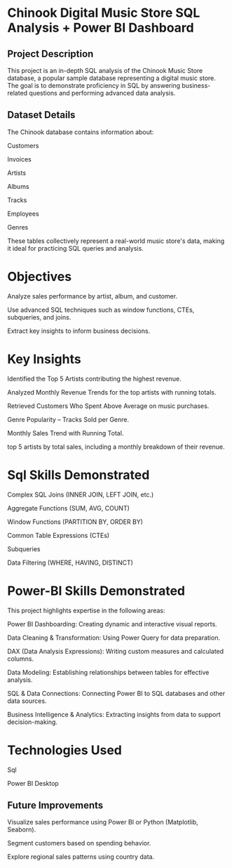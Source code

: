 
# Chinook  Digital Music Store SQL Analysis + Power BI Dashboard

## Project Description

This project is an in-depth SQL analysis of the Chinook Music Store database, a popular sample database representing a digital music store. The goal is to demonstrate proficiency in SQL by answering business-related questions and performing advanced data analysis.

## Dataset Details

The Chinook database contains information about:

Customers

Invoices

Artists

Albums

Tracks

Employees

Genres

These tables collectively represent a real-world music store's data, making it ideal for practicing SQL queries and analysis.

# Objectives

Analyze sales performance by artist, album, and customer.

Use advanced SQL techniques such as window functions, CTEs, subqueries, and joins.

Extract key insights to inform business decisions.

# Key Insights 

Identified the Top 5 Artists contributing the highest revenue.

Analyzed Monthly Revenue Trends for the top artists with running totals.

Retrieved Customers Who Spent Above Average on music purchases.

Genre Popularity – Tracks Sold per Genre.

Monthly Sales Trend with Running Total.

top 5 artists by total sales, including a monthly breakdown of their revenue.

# Sql Skills Demonstrated

Complex SQL Joins (INNER JOIN, LEFT JOIN, etc.)

Aggregate Functions (SUM, AVG, COUNT)

Window Functions (PARTITION BY, ORDER BY)

Common Table Expressions (CTEs)

Subqueries

Data Filtering (WHERE, HAVING, DISTINCT)

# Power-BI Skills Demonstrated

This project highlights expertise in the following areas:

Power BI Dashboarding: Creating dynamic and interactive visual reports.

Data Cleaning & Transformation: Using Power Query for data preparation.

DAX (Data Analysis Expressions): Writing custom measures and calculated columns.

Data Modeling: Establishing relationships between tables for effective analysis.

SQL & Data Connections: Connecting Power BI to SQL databases and other data sources.

Business Intelligence & Analytics: Extracting insights from data to support decision-making.

# Technologies Used

Sql

Power BI Desktop



## Future Improvements

Visualize sales performance using Power BI or Python (Matplotlib, Seaborn).

Segment customers based on spending behavior.

Explore regional sales patterns using country data.

